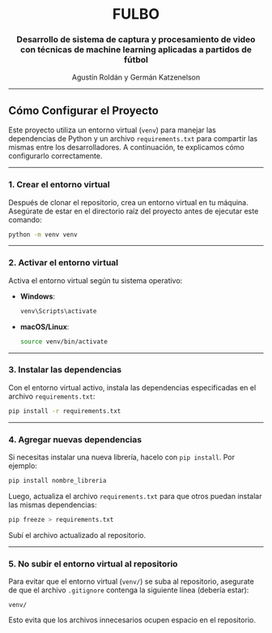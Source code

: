 # <div align="center">FULBO</div>
### <div align="center">Desarrollo de sistema de captura y procesamiento de video con técnicas de machine learning aplicadas a partidos de fútbol</div>
<div align="center">Agustín Roldán y Germán Katzenelson</div>

---
## Cómo Configurar el Proyecto

Este proyecto utiliza un entorno virtual (`venv`) para manejar las dependencias de Python y un archivo `requirements.txt` para compartir las mismas entre los desarrolladores. A continuación, te explicamos cómo configurarlo correctamente.

---

### **1. Crear el entorno virtual**

Después de clonar el repositorio, crea un entorno virtual en tu máquina. Asegúrate de estar en el directorio raíz del proyecto antes de ejecutar este comando:

```bash
python -m venv venv
```

---

### **2. Activar el entorno virtual**

Activa el entorno virtual según tu sistema operativo:

- **Windows**:
  ```bash
  venv\Scripts\activate
  ```
- **macOS/Linux**:
  ```bash
  source venv/bin/activate
  ```

---

### **3. Instalar las dependencias**

Con el entorno virtual activo, instala las dependencias especificadas en el archivo `requirements.txt`:

```bash
pip install -r requirements.txt
```

---

### **4. Agregar nuevas dependencias**

Si necesitas instalar una nueva librería, hacelo con `pip install`. Por ejemplo:

```bash
pip install nombre_libreria
```

Luego, actualiza el archivo `requirements.txt` para que otros puedan instalar las mismas dependencias:

```bash
pip freeze > requirements.txt
```

Subí el archivo actualizado al repositorio.

---

### **5. No subir el entorno virtual al repositorio**

Para evitar que el entorno virtual (`venv/`) se suba al repositorio, asegurate de que el archivo `.gitignore` contenga la siguiente línea (debería estar):

```plaintext
venv/
```

Esto evita que los archivos innecesarios ocupen espacio en el repositorio.
